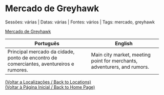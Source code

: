 
# Mercado de Greyhawk

Sessões: várias | Datas: várias | Fontes: vários | Tags: mercado, greyhawk

[Mercado de Greyhawk](mercado_de_greyhawk.png)

| Português | English |
|-----------|---------|
| Principal mercado da cidade, ponto de encontro de comerciantes, aventureiros e rumores. | Main city market, meeting point for merchants, adventurers, and rumors. |

[(Voltar a Localizações / Back to Locations)](localizacoes.md)  
[(Voltar à Página Inicial / Back to Home Page)](home.md)


